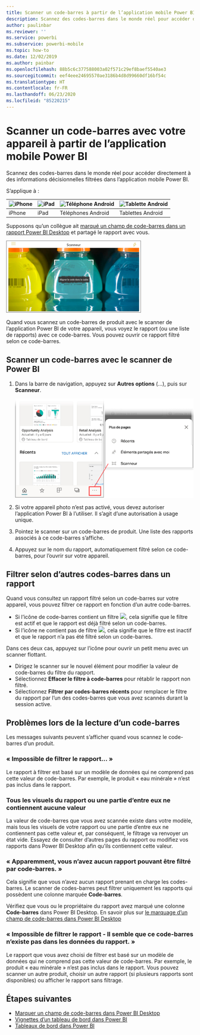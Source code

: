 ```yaml
---
title: Scanner un code-barres à partir de l’application mobile Power BI
description: Scannez des codes-barres dans le monde réel pour accéder directement à des informations décisionnelles filtrées dans l’application mobile Power BI.
author: paulinbar
ms.reviewer: ''
ms.service: powerbi
ms.subservice: powerbi-mobile
ms.topic: how-to
ms.date: 12/02/2019
ms.author: painbar
ms.openlocfilehash: 88b5c6c377588003a02f571c29ef8baef5540ae3
ms.sourcegitcommit: eef4eee24695570ae3186b4d8d99660df16bf54c
ms.translationtype: HT
ms.contentlocale: fr-FR
ms.lasthandoff: 06/23/2020
ms.locfileid: "85220215"
---
```

# <a name="scan-a-barcode-with-your-device-from-the-power-bi-mobile-app"></a>Scanner un code-barres avec votre appareil à partir de l’application mobile Power BI
Scannez des codes-barres dans le monde réel pour accéder directement à des informations décisionnelles filtrées dans l’application mobile Power BI.


S’applique à :

| ![iPhone](./media/mobile-apps-qr-code/ios-logo-40-px.png) | ![iPad](./media/mobile-apps-qr-code/ios-logo-40-px.png) | ![Téléphone Android](././media/mobile-apps-qr-code/android-logo-40-px.png) | ![Tablette Android](././media/mobile-apps-qr-code/android-logo-40-px.png) |
|:--- |:--- |:--- |:--- |
|iPhone |iPad |Téléphones Android |Tablettes Android |

Supposons qu’un collègue ait [marqué un champ de code-barres dans un rapport Power BI Desktop](../../transform-model/desktop-mobile-barcodes.md) et partagé le rapport avec vous. 

![](media/mobile-apps-scan-barcode-iphone/power-bi-barcode-scanner.png)

Quand vous scannez un code-barres de produit avec le scanner de l’application Power BI de votre appareil, vous voyez le rapport (ou une liste de rapports) avec ce code-barres. Vous pouvez ouvrir ce rapport filtré selon ce code-barres.

## <a name="scan-a-barcode-with-the-power-bi-scanner"></a>Scanner un code-barres avec le scanner de Power BI
1. Dans la barre de navigation, appuyez sur **Autres options** (...), puis sur **Scanneur**.

    ![](media/mobile-apps-scan-barcode-iphone/power-bi-scanner.png)

2. Si votre appareil photo n’est pas activé, vous devez autoriser l’application Power BI à l’utiliser. Il s’agit d’une autorisation à usage unique. 
4. Pointez le scanner sur un code-barres de produit. Une liste des rapports associés à ce code-barres s’affiche.
5. Appuyez sur le nom du rapport, automatiquement filtré selon ce code-barres, pour l’ouvrir sur votre appareil.

## <a name="filter-by-other-barcodes-while-in-a-report"></a>Filtrer selon d’autres codes-barres dans un rapport
Quand vous consultez un rapport filtré selon un code-barres sur votre appareil, vous pouvez filtrer ce rapport en fonction d’un autre code-barres.

* Si l’icône de code-barres contient un filtre ![](media/mobile-apps-scan-barcode-iphone/power-bi-barcode-filtered-icon-black.png), cela signifie que le filtre est actif et que le rapport est déjà filtré selon un code-barres. 
* Si l’icône ne contient pas de filtre ![](media/mobile-apps-scan-barcode-iphone/power-bi-barcode-unfiltered-icon.png), cela signifie que le filtre est inactif et que le rapport n’a pas été filtré selon un code-barres. 

Dans ces deux cas, appuyez sur l’icône pour ouvrir un petit menu avec un scanner flottant.

* Dirigez le scanner sur le nouvel élément pour modifier la valeur de code-barres du filtre du rapport. 
* Sélectionnez **Effacer le filtre à code-barres** pour rétablir le rapport non filtré.
* Sélectionnez **Filtrer par codes-barres récents** pour remplacer le filtre du rapport par l’un des codes-barres que vous avez scannés durant la session active.

## <a name="issues-with-scanning-a-barcode"></a>Problèmes lors de la lecture d’un code-barres
Les messages suivants peuvent s’afficher quand vous scannez le code-barres d’un produit.

### <a name="couldnt-filter-report"></a>« Impossible de filtrer le rapport... »
Le rapport à filtrer est basé sur un modèle de données qui ne comprend pas cette valeur de code-barres. Par exemple, le produit « eau minérale » n’est pas inclus dans le rapport.  

### <a name="allsome-of-the-visuals-in-the-report-dont-contain-any-value"></a>Tous les visuels du rapport ou une partie d’entre eux ne contiennent aucune valeur
La valeur de code-barres que vous avez scannée existe dans votre modèle, mais tous les visuels de votre rapport ou une partie d’entre eux ne contiennent pas cette valeur et, par conséquent, le filtrage va renvoyer un état vide. Essayez de consulter d’autres pages du rapport ou modifiez vos rapports dans Power BI Desktop afin qu’ils contiennent cette valeur. 

### <a name="looks-like-you-dont-have-any-reports-that-can-be-filtered-by-barcodes"></a>« Apparemment, vous n’avez aucun rapport pouvant être filtré par code-barres. »
Cela signifie que vous n’avez aucun rapport prenant en charge les codes-barres. Le scanner de codes-barres peut filtrer uniquement les rapports qui possèdent une colonne marquée **Code-barres**.  

Vérifiez que vous ou le propriétaire du rapport avez marqué une colonne **Code-barres** dans Power BI Desktop. En savoir plus sur [le marquage d’un champ de code-barres dans Power BI Desktop](../../transform-model/desktop-mobile-barcodes.md)

### <a name="couldnt-filter-report---looks-like-this-barcode-doesnt-exist-in-the-report-data"></a>« Impossible de filtrer le rapport - Il semble que ce code-barres n’existe pas dans les données du rapport. »
Le rapport que vous avez choisi de filtrer est basé sur un modèle de données qui ne comprend pas cette valeur de code-barres. Par exemple, le produit « eau minérale » n’est pas inclus dans le rapport. Vous pouvez scanner un autre produit, choisir un autre rapport (si plusieurs rapports sont disponibles) ou afficher le rapport sans filtrage. 

## <a name="next-steps"></a>Étapes suivantes
* [Marquer un champ de code-barres dans Power BI Desktop](../../transform-model/desktop-mobile-barcodes.md)
* [Vignettes d’un tableau de bord dans Power BI](../end-user-tiles.md)
* [Tableaux de bord dans Power BI](../end-user-dashboards.md)
